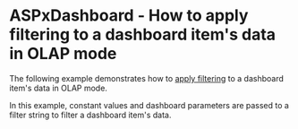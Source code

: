 # ASPxDashboard - How to apply filtering to a dashboard item's data in OLAP mode


<p>The following example demonstrates how to <a href="https://documentation.devexpress.com/#Dashboard/CustomDocument117032">apply filtering</a> to a dashboard item's data in OLAP mode.</p>
<p>In this example, constant values and dashboard parameters are passed to a filter string to filter a dashboard item's data.</p>

<br/>


